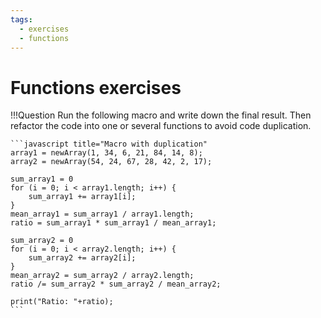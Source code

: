 ```yaml
---
tags:
  - exercises
  - functions
---
```

# Functions exercises

!!!Question
    Run the following macro and write down the final result. Then refactor the
    code into one or several functions to avoid code duplication.

    ```javascript title="Macro with duplication"
    array1 = newArray(1, 34, 6, 21, 84, 14, 8);
    array2 = newArray(54, 24, 67, 28, 42, 2, 17);

    sum_array1 = 0
    for (i = 0; i < array1.length; i++) {
        sum_array1 += array1[i];
    }
    mean_array1 = sum_array1 / array1.length;
    ratio = sum_array1 * sum_array1 / mean_array1;

    sum_array2 = 0
    for (i = 0; i < array2.length; i++) {
        sum_array2 += array2[i];
    }
    mean_array2 = sum_array2 / array2.length;
    ratio /= sum_array2 * sum_array2 / mean_array2;

    print("Ratio: "+ratio);
    ```

